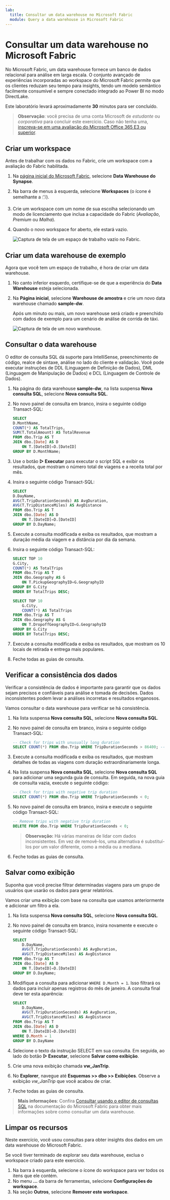 ```yaml
---
lab:
  title: Consultar um data warehouse no Microsoft Fabric
  module: Query a data warehouse in Microsoft Fabric
---
```


# Consultar um data warehouse no Microsoft Fabric

No Microsoft Fabric, um data warehouse fornece um banco de dados relacional para análise em larga escala. O conjunto avançado de experiências incorporadas ao workspace do Microsoft Fabric permite que os clientes reduzam seu tempo para insights, tendo um modelo semântico facilmente consumível e sempre conectado integrado ao Power BI no modo DirectLake. 

Este laboratório levará aproximadamente **30** minutos para ser concluído.

> **Observação**: você precisa de uma conta Microsoft de *estudante* ou *corporativa* para concluir este exercício. Caso não tenha uma, [inscreva-se em uma avaliação do Microsoft Office 365 E3 ou superior](https://www.microsoft.com/microsoft-365/business/compare-more-office-365-for-business-plans).

## Criar um workspace

Antes de trabalhar com os dados no Fabric, crie um workspace com a avaliação do Fabric habilitada.

1. Na [página inicial do Microsoft Fabric](https://app.fabric.microsoft.com), selecione **Data Warehouse do Synapse**.
1. Na barra de menus à esquerda, selecione **Workspaces** (o ícone é semelhante a &#128455;).
1. Crie um workspace com um nome de sua escolha selecionando um modo de licenciamento que inclua a capacidade do Fabric (*Avaliação*, *Premium* ou *Malha*).
1. Quando o novo workspace for aberto, ele estará vazio.

    ![Captura de tela de um espaço de trabalho vazio no Fabric.](./Images/new-workspace.png)

## Criar um data warehouse de exemplo

Agora que você tem um espaço de trabalho, é hora de criar um data warehouse.

1. No canto inferior esquerdo, certifique-se de que a experiência do **Data Warehouse** esteja selecionada.
1. Na **Página inicial**, selecione **Warehouse de amostra** e crie um novo data warehouse chamado **sample-dw**.

    Após um minuto ou mais, um novo warehouse será criado e preenchido com dados de exemplo para um cenário de análise de corrida de táxi.

    ![Captura de tela de um novo warehouse.](./Images/sample-data-warehouse.png)

## Consultar o data warehouse

O editor de consulta SQL dá suporte para IntelliSense, preenchimento de código, realce de sintaxe, análise no lado do cliente e validação. Você pode executar instruções de DDL (Linguagem de Definição de Dados), DML (Linguagem de Manipulação de Dados) e DCL (Linguagem de Controle de Dados).

1. Na página do data warehouse **sample-dw**, na lista suspensa **Nova consulta SQL**, selecione **Nova consulta SQL**.

1. No novo painel de consulta em branco, insira o seguinte código Transact-SQL:

    ```sql
    SELECT 
    D.MonthName, 
    COUNT(*) AS TotalTrips, 
    SUM(T.TotalAmount) AS TotalRevenue 
    FROM dbo.Trip AS T
    JOIN dbo.[Date] AS D
        ON T.[DateID]=D.[DateID]
    GROUP BY D.MonthName;
    ```

1. Use o botão **&#9655; Executar** para executar o script SQL e exibir os resultados, que mostram o número total de viagens e a receita total por mês.

1. Insira o seguinte código Transact-SQL:

    ```sql
   SELECT 
    D.DayName, 
    AVG(T.TripDurationSeconds) AS AvgDuration, 
    AVG(T.TripDistanceMiles) AS AvgDistance 
    FROM dbo.Trip AS T
    JOIN dbo.[Date] AS D
        ON T.[DateID]=D.[DateID]
    GROUP BY D.DayName;
    ```

1. Execute a consulta modificada e exiba os resultados, que mostram a duração média da viagem e a distância por dia da semana.

1. Insira o seguinte código Transact-SQL:

    ```sql
    SELECT TOP 10 
    G.City, 
    COUNT(*) AS TotalTrips 
    FROM dbo.Trip AS T
    JOIN dbo.Geography AS G
        ON T.PickupGeographyID=G.GeographyID
    GROUP BY G.City
    ORDER BY TotalTrips DESC;
    
    SELECT TOP 10 
        G.City, 
        COUNT(*) AS TotalTrips 
    FROM dbo.Trip AS T
    JOIN dbo.Geography AS G
        ON T.DropoffGeographyID=G.GeographyID
    GROUP BY G.City
    ORDER BY TotalTrips DESC;
    ```

1. Execute a consulta modificada e exiba os resultados, que mostram os 10 locais de retirada e entrega mais populares.

1. Feche todas as guias de consulta.

## Verificar a consistência dos dados

Verificar a consistência de dados é importante para garantir que os dados sejam precisos e confiáveis para análise e tomada de decisões. Dados inconsistentes podem levar a análises incorretas e resultados enganosos. 

Vamos consultar o data warehouse para verificar se há consistência.

1. Na lista suspensa **Nova consulta SQL**, selecione **Nova consulta SQL**.

1. No novo painel de consulta em branco, insira o seguinte código Transact-SQL:

    ```sql
    -- Check for trips with unusually long duration
    SELECT COUNT(*) FROM dbo.Trip WHERE TripDurationSeconds > 86400; -- 24 hours
    ```

1. Execute a consulta modificada e exiba os resultados, que mostram detalhes de todas as viagens com duração extraordinariamente longa.

1. Na lista suspensa **Nova consulta SQL**, selecione **Nova consulta SQL** para adicionar uma segunda guia de consulta. Em seguida, na nova guia de consulta vazia, execute o seguinte código:

    ```sql
    -- Check for trips with negative trip duration
    SELECT COUNT(*) FROM dbo.Trip WHERE TripDurationSeconds < 0;
    ```

1. No novo painel de consulta em branco, insira e execute o seguinte código Transact-SQL:

    ```sql
    -- Remove trips with negative trip duration
    DELETE FROM dbo.Trip WHERE TripDurationSeconds < 0;
    ```

    > **Observação:** Há várias maneiras de lidar com dados inconsistentes. Em vez de removê-los, uma alternativa é substituí-los por um valor diferente, como a média ou a mediana.

1. Feche todas as guias de consulta.

## Salvar como exibição

Suponha que você precise filtrar determinadas viagens para um grupo de usuários que usarão os dados para gerar relatórios.

Vamos criar uma exibição com base na consulta que usamos anteriormente e adicionar um filtro a ela.

1. Na lista suspensa **Nova consulta SQL**, selecione **Nova consulta SQL**.

1. No novo painel de consulta em branco, insira novamente e execute o seguinte código Transact-SQL:

    ```sql
    SELECT 
        D.DayName, 
        AVG(T.TripDurationSeconds) AS AvgDuration, 
        AVG(T.TripDistanceMiles) AS AvgDistance 
    FROM dbo.Trip AS T
    JOIN dbo.[Date] AS D
        ON T.[DateID]=D.[DateID]
    GROUP BY D.DayName;
    ```

1. Modifique a consulta para adicionar `WHERE D.Month = 1`. Isso filtrará os dados para incluir apenas registros do mês de janeiro. A consulta final deve ter esta aparência:

    ```sql
    SELECT 
        D.DayName, 
        AVG(T.TripDurationSeconds) AS AvgDuration, 
        AVG(T.TripDistanceMiles) AS AvgDistance 
    FROM dbo.Trip AS T
    JOIN dbo.[Date] AS D
        ON T.[DateID]=D.[DateID]
    WHERE D.Month = 1
    GROUP BY D.DayName
    ```

1. Selecione o texto da instrução SELECT em sua consulta. Em seguida, ao lado do botão **&#9655; Executar**, selecione **Salvar como exibição**.

1. Crie uma nova exibição chamada **vw_JanTrip**.

1. No **Explorer**, navegue até **Esquemas >> dbo >> Exibições**. Observe a exibição *vw_JanTrip* que você acabou de criar.

1. Feche todas as guias de consulta.

> **Mais informações**: Confira [Consultar usando o editor de consultas SQL](https://learn.microsoft.com/fabric/data-warehouse/sql-query-editor) na documentação do Microsoft Fabric para obter mais informações sobre como consultar um data warehouse.

## Limpar os recursos

Neste exercício, você usou consultas para obter insights dos dados em um data warehouse do Microsoft Fabric.

Se você tiver terminado de explorar seu data warehouse, exclua o workspace criado para este exercício.

1. Na barra à esquerda, selecione o ícone do workspace para ver todos os itens que ele contém.
2. No menu **…** da barra de ferramentas, selecione **Configurações do workspace**.
3. Na seção **Outros**, selecione **Remover este workspace**.

